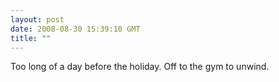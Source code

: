```yaml
---
layout: post
date: 2008-08-30 15:39:10 GMT
title: ""
---
```

Too long of a day before the holiday. Off to the gym to unwind.